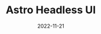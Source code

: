 ---
slug: 'astro-headless-ui'
title: 'Astro Headless UI'
description: 'A collection of headless components and utilities for Astro'
package: 'astro-headless-ui'
date: 2022-11-21
tags:
  -  'Astro'
  -  'Typescript'
  -  'Library'
  -  'Headless'
  -  'Slots'
---